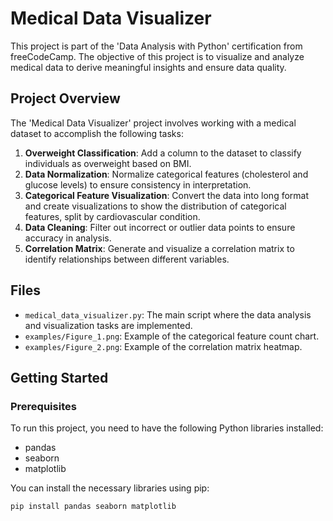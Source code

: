 # Medical Data Visualizer

This project is part of the 'Data Analysis with Python' certification from freeCodeCamp. The objective of this project is to visualize and analyze medical data to derive meaningful insights and ensure data quality.

## Project Overview

The 'Medical Data Visualizer' project involves working with a medical dataset to accomplish the following tasks:

1. **Overweight Classification**: Add a column to the dataset to classify individuals as overweight based on BMI.
2. **Data Normalization**: Normalize categorical features (cholesterol and glucose levels) to ensure consistency in interpretation.
3. **Categorical Feature Visualization**: Convert the data into long format and create visualizations to show the distribution of categorical features, split by cardiovascular condition.
4. **Data Cleaning**: Filter out incorrect or outlier data points to ensure accuracy in analysis.
5. **Correlation Matrix**: Generate and visualize a correlation matrix to identify relationships between different variables.

## Files

- `medical_data_visualizer.py`: The main script where the data analysis and visualization tasks are implemented.
- `examples/Figure_1.png`: Example of the categorical feature count chart.
- `examples/Figure_2.png`: Example of the correlation matrix heatmap.

## Getting Started

### Prerequisites

To run this project, you need to have the following Python libraries installed:

- pandas
- seaborn
- matplotlib

You can install the necessary libraries using pip:

```bash
pip install pandas seaborn matplotlib
